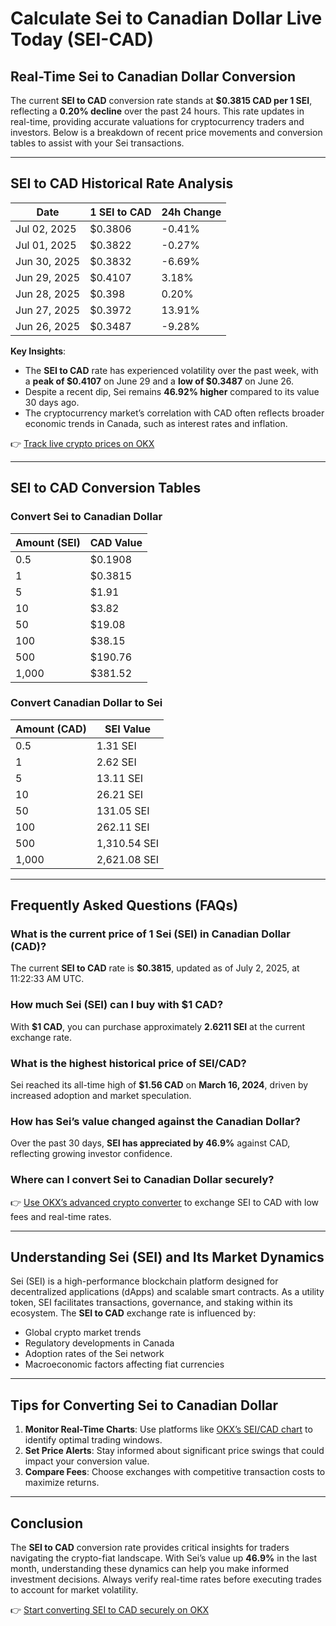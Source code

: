 # Calculate Sei to Canadian Dollar Live Today (SEI-CAD)

## Real-Time Sei to Canadian Dollar Conversion

The current **SEI to CAD** conversion rate stands at **$0.3815 CAD per 1 SEI**, reflecting a **0.20% decline** over the past 24 hours. This rate updates in real-time, providing accurate valuations for cryptocurrency traders and investors. Below is a breakdown of recent price movements and conversion tables to assist with your Sei transactions.

---

## SEI to CAD Historical Rate Analysis

| Date | 1 SEI to CAD | 24h Change |
| --- | --- | --- |
| Jul 02, 2025 | $0.3806 | -0.41% |
| Jul 01, 2025 | $0.3822 | -0.27% |
| Jun 30, 2025 | $0.3832 | -6.69% |
| Jun 29, 2025 | $0.4107 | 3.18% |
| Jun 28, 2025 | $0.398 | 0.20% |
| Jun 27, 2025 | $0.3972 | 13.91% |
| Jun 26, 2025 | $0.3487 | -9.28% |

**Key Insights**:  
- The **SEI to CAD** rate has experienced volatility over the past week, with a **peak of $0.4107** on June 29 and a **low of $0.3487** on June 26.  
- Despite a recent dip, Sei remains **46.92% higher** compared to its value 30 days ago.  
- The cryptocurrency market’s correlation with CAD often reflects broader economic trends in Canada, such as interest rates and inflation.

👉 [Track live crypto prices on OKX](https://bit.ly/okx-bonus)

---

## SEI to CAD Conversion Tables

### Convert Sei to Canadian Dollar

| Amount (SEI) | CAD Value |
| --- | --- |
| 0.5 | $0.1908 |
| 1 | $0.3815 |
| 5 | $1.91 |
| 10 | $3.82 |
| 50 | $19.08 |
| 100 | $38.15 |
| 500 | $190.76 |
| 1,000 | $381.52 |

### Convert Canadian Dollar to Sei

| Amount (CAD) | SEI Value |
| --- | --- |
| 0.5 | 1.31 SEI |
| 1 | 2.62 SEI |
| 5 | 13.11 SEI |
| 10 | 26.21 SEI |
| 50 | 131.05 SEI |
| 100 | 262.11 SEI |
| 500 | 1,310.54 SEI |
| 1,000 | 2,621.08 SEI |

---

## Frequently Asked Questions (FAQs)

### What is the current price of 1 Sei (SEI) in Canadian Dollar (CAD)?  
The current **SEI to CAD** rate is **$0.3815**, updated as of July 2, 2025, at 11:22:33 AM UTC.

### How much Sei (SEI) can I buy with $1 CAD?  
With **$1 CAD**, you can purchase approximately **2.6211 SEI** at the current exchange rate.

### What is the highest historical price of SEI/CAD?  
Sei reached its all-time high of **$1.56 CAD** on **March 16, 2024**, driven by increased adoption and market speculation.

### How has Sei’s value changed against the Canadian Dollar?  
Over the past 30 days, **SEI has appreciated by 46.9%** against CAD, reflecting growing investor confidence.

### Where can I convert Sei to Canadian Dollar securely?  
👉 [Use OKX’s advanced crypto converter](https://bit.ly/okx-bonus) to exchange SEI to CAD with low fees and real-time rates.

---

## Understanding Sei (SEI) and Its Market Dynamics

Sei (SEI) is a high-performance blockchain platform designed for decentralized applications (dApps) and scalable smart contracts. As a utility token, SEI facilitates transactions, governance, and staking within its ecosystem. The **SEI to CAD** exchange rate is influenced by:  
- Global crypto market trends  
- Regulatory developments in Canada  
- Adoption rates of the Sei network  
- Macroeconomic factors affecting fiat currencies  

---

## Tips for Converting Sei to Canadian Dollar

1. **Monitor Real-Time Charts**: Use platforms like [OKX’s SEI/CAD chart](https://bit.ly/okx-bonus) to identify optimal trading windows.  
2. **Set Price Alerts**: Stay informed about significant price swings that could impact your conversion value.  
3. **Compare Fees**: Choose exchanges with competitive transaction costs to maximize returns.  

---

## Conclusion

The **SEI to CAD** conversion rate provides critical insights for traders navigating the crypto-fiat landscape. With Sei’s value up **46.9%** in the last month, understanding these dynamics can help you make informed investment decisions. Always verify real-time rates before executing trades to account for market volatility.

👉 [Start converting SEI to CAD securely on OKX](https://bit.ly/okx-bonus)